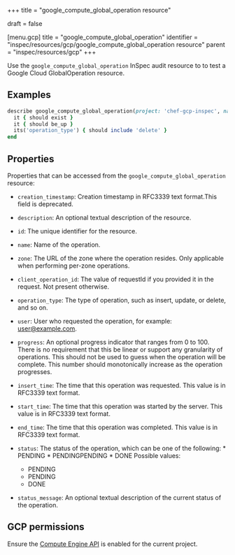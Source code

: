 +++
title = "google_compute_global_operation resource"

draft = false


[menu.gcp]
title = "google_compute_global_operation"
identifier = "inspec/resources/gcp/google_compute_global_operation resource"
parent = "inspec/resources/gcp"
+++

Use the `google_compute_global_operation` InSpec audit resource to to test a Google Cloud GlobalOperation resource.

## Examples

```ruby
describe google_compute_global_operation(project: 'chef-gcp-inspec', name: 'operation-1634799391539-5ced765030229-be5d5765-6623920f') do
  it { should exist }
  it { should be_up }
  its('operation_type') { should include 'delete' }
end
```

## Properties

Properties that can be accessed from the `google_compute_global_operation` resource:


  * `creation_timestamp`: Creation timestamp in RFC3339 text format.This field is deprecated.

  * `description`: An optional textual description of the resource.

  * `id`: The unique identifier for the resource.

  * `name`: Name of the operation.

  * `zone`: The URL of the zone where the operation resides. Only applicable when performing per-zone operations.

  * `client_operation_id`: The value of requestId if you provided it in the request. Not present otherwise.

  * `operation_type`: The type of operation, such as insert, update, or delete, and so on.

  * `user`: User who requested the operation, for example: user@example.com.

  * `progress`: An optional progress indicator that ranges from 0 to 100. There is no requirement that this be linear or support any granularity of operations. This should not be used to guess when the operation will be complete. This number should monotonically increase as the operation progresses.

  * `insert_time`: The time that this operation was requested. This value is in RFC3339 text format.

  * `start_time`: The time that this operation was started by the server. This value is in RFC3339 text format.

  * `end_time`: The time that this operation was completed. This value is in RFC3339 text format.

  * `status`: The status of the operation, which can be one of the following: * PENDING * PENDINGPENDING * DONE
  Possible values:
    * PENDING
    * PENDING
    * DONE

  * `status_message`: An optional textual description of the current status of the operation.


## GCP permissions

Ensure the [Compute Engine API](https://console.cloud.google.com/apis/library/compute.googleapis.com/) is enabled for the current project.
